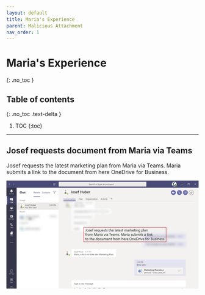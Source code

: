 ```yaml
---
layout: default
title: Maria's Experience
parent: Malicious Attachment
nav_order: 1
---
```


# Maria's Experience
{: .no_toc }

## Table of contents
{: .no_toc .text-delta }

1. TOC
{:toc}

---

## Josef requests document from Maria via Teams
Josef requests the latest marketing plan from Maria via Teams. Maria submits a link to the document from here OneDrive for Business.

![](/assets/images/scenario06/Scenario06_03.PNG "Josef requests document from Maria via Teams")

